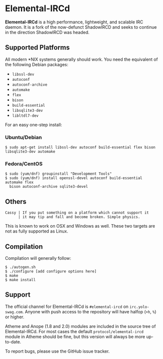# Elemental-IRCd

**Elemental-IRCd** is a high performance, lightweight, and scalable 
IRC daemon. It is a fork of the now-defunct ShadowIRCD and seeks to continue in 
the direction ShadowIRCD was headed.

## Supported Platforms

All modern \*NIX systems generally should work. You need the equivalent of the 
following Debian packages:

 - `libssl-dev`
 - `autoconf`
 - `autoconf-archive`
 - `automake`
 - `flex`
 - `bison`
 - `build-essential`
 - `libsqlite3-dev`
 - `libltdl7-dev`

For an easy one-step install:

### Ubuntu/Debian

```console
$ sudo apt-get install libssl-dev autoconf build-essential flex bison libsqlite3-dev automake
```

### Fedora/CentOS

```console
$ sudo (yum/dnf) groupinstall "Development Tools"
$ sudo (yum/dnf) install openssl-devel autoconf build-essential automake flex
  bison autoconf-archive sqlite3-devel
```

## Others

```
Cassy | If you put something on a platform which cannot support it
      | it may tip and fall and become broken. Simple physics.
```

This is known to work on OSX and Windows as well. These two targets are not 
as fully supported as Linux.

## Compilation

Compilation will generally follow:

```console
$ ./autogen.sh
$ ./configure [add configure options here]
$ make
$ make install
```

## Support

The official channel for Elemental-IRCd is `#elemental-ircd` on 
`irc.yolo-swag.com`. Anyone with push access to the repository will have halfop 
(`+h`, `%`) or higher.

Atheme and Anope (1.8 and 2.0) modules are included in the source tree of 
Elemental-IRCd. For most cases the default `protocol/elemental-ircd` module in 
Atheme should be fine, but this version will always be more up-to-date.

To report bugs, please use the GitHub issue tracker.

